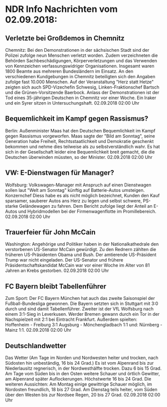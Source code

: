 # NDR Info Nachrichten vom 02.09.2018:


## Verletzte bei Großdemos in Chemnitz
Chemnitz: Bei den Demonstrationen in der sächsischen Stadt sind der Polizei zufolge neun Menschen verletzt worden. Zudem verzeichneten die Behörden Sachbeschädigungen, Körperverletzungen und das Verwenden von Kennzeichen verfassungswidriger Organisationen. Insgesamt waren 1800 Beamte aus mehreren Bundesländern im Einsatz. An den verschiedenen Kundgebungen in Chemnitz beteiligten sich den Angaben zufolge fast 10.000 Menschen. Auf der Veranstaltung "Herz statt Hetze" zeigten sich auch SPD-Vizechefin Schwesig, Linken-Fraktionschef Bartsch und die Grünen-Vorsitzende Baerbock. Anlass der Demonstrationen ist der Tod eines 35-jährigen Deutschen in Chemnitz vor einer Woche. Ein Iraker und ein Syrer sitzen in Untersuchungshaft. 02.09.2018 02:00 Uhr 

## Bequemlichkeit im Kampf gegen Rassismus?
Berlin: Außenminister Maas hat den Deutschen Bequemlichkeit im Kampf gegen Rassismus vorgeworfen. Maas sagte der "Bild am Sonntag", seine Generation habe Freiheit, Rechtsstaatlichkeit und Demokratie geschenkt bekommen und nehme dies teilweise als zu selbstverständlich wahr. Es hat sich in der Gesellschaft leider eine Bequemlichkeit breit gemacht, die die Deutschen überwinden müssten, so der Minister. 02.09.2018 02:00 Uhr 

## VW: E-Dienstwagen für Manager?
Wolfsburg: Volkswagen-Manager mit Anspruch auf einen Dienstwagen sollen laut "Welt am Sonntag" künftig auf Batterie-Autos umsteigen. Konzernchef Diess habe es als nicht möglich bezeichnet, Kunden den Kauf sparsamer, sauberer Autos ans Herz zu legen und selbst schwere, PS-starke Geländewagen zu fahren. Dem Bericht zufolge liegt der Anteil an E-Autos und Hybridmodellen bei der Firmenwagenflotte im Promillebereich. 02.09.2018 02:00 Uhr 

## Trauerfeier für John McCain
Washington:	Angehörige und Politiker haben in der Nationalkathedrale den verstorbenen US-Senator McCain gewürdigt. Zu den Rednern zählten die früheren US-Präsidenten Obama und Bush. Der amtierende US-Präsident Trump war nicht eingeladen. Der US-Senator und frühere Präsidentschaftskandidat McCain war vor einer Woche im Alter von 81 Jahren an Krebs gestorben. 02.09.2018 02:00 Uhr 

## FC Bayern bleibt Tabellenführer
Zum Sport:	Der FC Bayern München hat auch das zweite Saisonspiel der Fußball-Bundesliga gewonnen. Die Bayern setzten sich in Stuttgart mit 3:0 durch und sind damit Tabellenführer. Zweiter ist der VfL Wolfsburg nach einem 3:1-Sieg in Leverkusen. Werder Bremen gewann durch ein Tor in der Nachspielzeit mit 2:1 bei Eintracht Frankfurt. Außerdem spielten:
Hoffenheim - Freiburg 3:1
Augsburg - Mönchengladbach 1:1
und: Nürnberg - Mainz 1:1. 02.09.2018 02:00 Uhr 

## Deutschlandwetter
Das Wetter
(Am Tage im Norden und Nordwesten heiter und trocken, nach Südosten hin unbeständig, 16 bis 24 Grad.) Es ist vom Alpenrand bis zur Niederlausitz regnerisch, in der Nordwesthälfte trocken. Dazu 6 bis 15 Grad. Am Tage vom Süden bis in den Osten weitere Schauer und örtlich Gewitter, am Alpenrand später Auflockerungen. Höchstwerte 16 bis 24 Grad. Die weiteren Aussichten: Am Montag einige gewittrige Schauer möglich, im Nordosten freundlich, 18 bis 27 Grad. Am Dienstag teils heiter, vom Süden über den Westen bis zur Nordsee Regen, 20 bis 27 Grad. 02.09.2018 02:00 Uhr 
